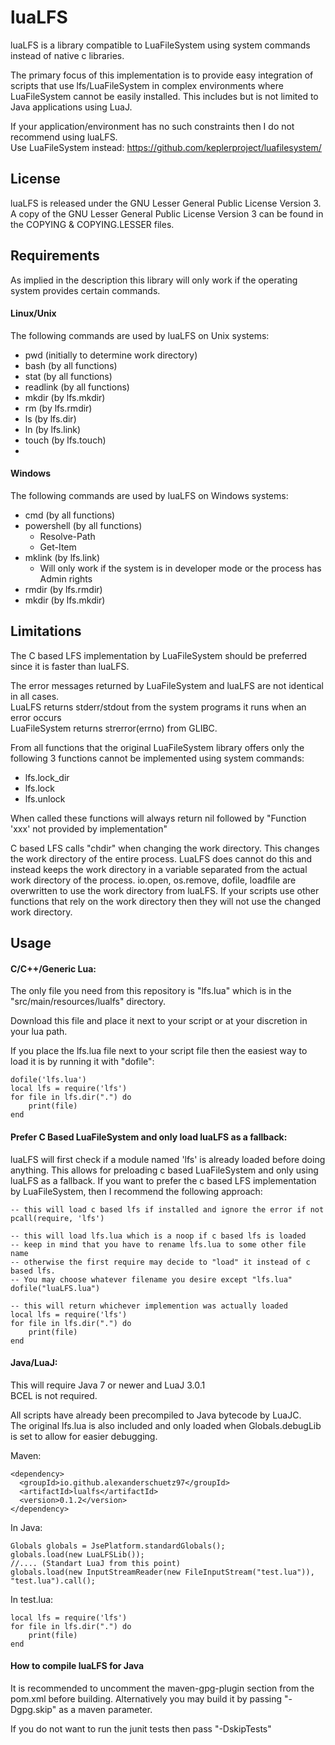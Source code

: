 # luaLFS
luaLFS is a library compatible to LuaFileSystem using system commands instead of native c libraries.

The primary focus of this implementation is to provide easy integration of scripts that use lfs/LuaFileSystem in complex environments
where LuaFileSystem cannot be easily installed. This includes but is not limited to Java applications using LuaJ.

If your application/environment has no such constraints then I do not recommend using luaLFS.<br>
Use LuaFileSystem instead: https://github.com/keplerproject/luafilesystem/

## License
luaLFS is released under the GNU Lesser General Public License Version 3. <br>
A copy of the GNU Lesser General Public License Version 3 can be found in the COPYING & COPYING.LESSER files.<br>

## Requirements
As implied in the description this library will only work if the operating system provides certain commands.

#### Linux/Unix
The following commands are used by luaLFS on Unix systems:
- pwd (initially to determine work directory)
- bash (by all functions)
- stat (by all functions)
- readlink (by all functions)
- mkdir (by lfs.mkdir)
- rm (by lfs.rmdir)
- ls (by lfs.dir)
- ln (by lfs.link)
- touch (by lfs.touch)
- 
#### Windows
The following commands are used by luaLFS on Windows systems:
- cmd (by all functions)
- powershell (by all functions)
  - Resolve-Path
  - Get-Item
- mklink (by lfs.link)
  - Will only work if the system is in developer mode or the process has Admin rights
- rmdir (by lfs.rmdir)
- mkdir (by lfs.mkdir)

## Limitations
The C based LFS implementation by LuaFileSystem should be preferred since it is faster than luaLFS.

The error messages returned by LuaFileSystem and luaLFS are not identical in all cases. <br>
LuaLFS returns stderr/stdout from the system programs it runs when an error occurs <br>
LuaFileSystem returns strerror(errno) from GLIBC. 

From all functions that the original LuaFileSystem library offers only the following 3 functions cannot be implemented
using system commands:

- lfs.lock_dir
- lfs.lock
- lfs.unlock

When called these functions will always return nil followed by
"Function 'xxx' not provided by implementation"

C based LFS calls "chdir" when changing the work directory. This changes the work directory of the entire process. 
LuaLFS does cannot do this and instead keeps the work directory in a variable separated from the actual work directory of the process. 
io.open, os.remove, dofile, loadfile are overwritten to use the work directory from luaLFS. 
If your scripts use other functions that rely on the work directory then they will not use the changed 
work directory.

## Usage
#### C/C++/Generic Lua:
The only file you need from this repository is "lfs.lua" which is in the "src/main/resources/lualfs" directory.

Download this file and place it next to your script or at your discretion in your lua path.

If you place the lfs.lua file next to your script file then the easiest way to load it
is by running it with "dofile":

````
dofile('lfs.lua')
local lfs = require('lfs')
for file in lfs.dir(".") do
    print(file)
end
````

#### Prefer C Based LuaFileSystem and only load luaLFS as a fallback:

luaLFS will first check if a module named 'lfs' is already loaded before doing anything. This allows for preloading c based LuaFileSystem and only using luaLFS as a fallback.
If you want to prefer the c based LFS implementation by LuaFileSystem, then I recommend the following approach:

````
-- this will load c based lfs if installed and ignore the error if not
pcall(require, 'lfs')

-- this will load lfs.lua which is a noop if c based lfs is loaded
-- keep in mind that you have to rename lfs.lua to some other file name
-- otherwise the first require may decide to "load" it instead of c based lfs.
-- You may choose whatever filename you desire except "lfs.lua"
dofile("luaLFS.lua")

-- this will return whichever implemention was actually loaded
local lfs = require('lfs')
for file in lfs.dir(".") do
    print(file)
end
````

#### Java/LuaJ:

This will require Java 7 or newer and LuaJ 3.0.1<br>
BCEL is not required. 

All scripts have already been precompiled to Java bytecode by LuaJC. <br>
The original lfs.lua is also included and only loaded when Globals.debugLib is set to allow for easier debugging.

Maven:
````
<dependency>
  <groupId>io.github.alexanderschuetz97</groupId>
  <artifactId>lualfs</artifactId>
  <version>0.1.2</version>
</dependency>
````

In Java:
````
Globals globals = JsePlatform.standardGlobals();
globals.load(new LuaLFSLib());
//.... (Standart LuaJ from this point)
globals.load(new InputStreamReader(new FileInputStream("test.lua")), "test.lua").call();
````
In test.lua:
````
local lfs = require('lfs')
for file in lfs.dir(".") do
    print(file)
end
````
#### How to compile luaLFS for Java
It is recommended to uncomment the maven-gpg-plugin section from the pom.xml
before building. Alternatively you may build it by passing "-Dgpg.skip" as a maven parameter.

If you do not want to run the junit tests then pass "-DskipTests"